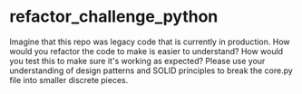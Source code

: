 # refactor_challenge_python

Imagine that this repo was legacy code that is currently in production. How would you refactor the code to make is easier to understand? How would you test this to make sure it's working as expected?
Please use your understanding of design patterns and SOLID principles to break the core.py file into smaller discrete pieces.